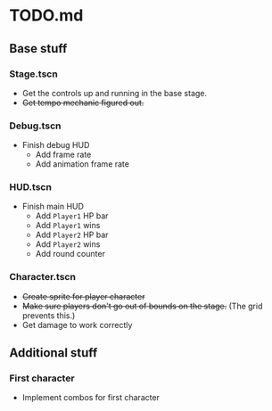 # TODO.md

## Base stuff

### Stage.tscn

* Get the controls up and running in the base stage.
* ~~Get tempo mechanic figured out.~~

### Debug.tscn

* Finish debug HUD
  * Add frame rate
  * Add animation frame rate

### HUD.tscn

* Finish main HUD
  * Add `Player1` HP bar
  * Add `Player1` wins
  * Add `Player2` HP bar
  * Add `Player2` wins
  * Add round counter

### Character.tscn

* ~~Create sprite for player character~~
* ~~Make sure players don't go out of bounds on the stage.~~ (The grid prevents
this.)
* Get damage to work correctly

## Additional stuff

### First character

* Implement combos for first character